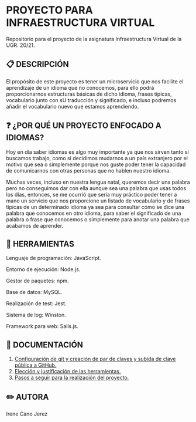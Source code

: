 # PROYECTO PARA INFRAESTRUCTURA VIRTUAL
Repositorio para el proyecto de la asignatura Infraestructura Virtual de la UGR. 20/21.


## :clipboard: DESCRIPCIÓN
 El propósito de este proyecto es tener un microservicio que nos facilite el aprendizaje de un idioma que no conocemos, para ello podrá proporcionarnos estructuras básicas de dicho idioma, frases típicas, vocabulario junto con sU traducción y significado, e incluso podremos añadir el vocabulario nuevo que estamos aprendiendo.

 ## :question: ¿POR QUÉ UN PROYECTO ENFOCADO A IDIOMAS?
 Hoy en día saber idiomas es algo muy importante ya que nos sirven tanto si buscamos trabajo, como si decidimos mudarnos a un país extranjero por el motivo que sea o simplemente porque nos guste poder tener la capacidad de comunicarnos con otras personas que no hablen nuestro idioma.

 Muchas veces, incluso en nuestra lengua natal, queremos decir una palabra pero no conseguimos dar con ella aunque sea una palabra que usas todos los días, entonces, se me ocurrió que sería muy práctico poder tener a mano un servicio que nos proporcione un listado de vocabulario y de frases típicas de un determinado idioma ya sea para consultar cómo se dice una palabra que conocemos en otro idioma, para saber el significado de una palabra o frase que conocemos o simplemente para anotar una palabra que acabamos de aprender.


## :wrench: HERRAMIENTAS
Lenguaje de programación: JavaScript.

Entorno de ejecución: Node.js.

Gestor de paquetes: npm.

Base de datos: MySQL.

Realización de test: Jest.

Sistema de log: Winston.

Framework para web: Sails.js.


## :closed_book: DOCUMENTACIÓN
1.  [Configuración de git y creación de par de claves y subida de clave pública a GitHub.](https://github.com/irenecj/ProyectoIdiomasIV/blob/master/docs/config.md)
2. [Elección y justificación de las herramientas.](https://github.com/irenecj/ProyectoIdiomasIV/blob/master/docs/herramientas.md)
3. [Pasos a seguir para la realización del proyecto.](https://github.com/irenecj/ProyectoIdiomasIV/blob/master/docs/pasos.md)

## :pencil2: AUTORA
Irene Cano Jerez
